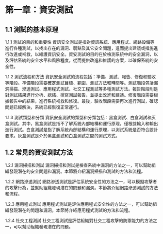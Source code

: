 # 第一章：資安測試

## 1.1 測試的基本原理

1.1.1 測試的目的和重要性
資訊安全測試是指對資訊系統、應用程式、網路設備等進行各種測試，以找出存在的漏洞、弱點及其它安全問題，進而提出建議或措施進行改進或補救，以維護資訊安全。資安測試的目的在於檢測系統中的安全漏洞，以及評估系統的安全水平和風險程度，從而提供改進和維護的方案，以確保系統的安全性。

1.1.2 測試流程和方法
資訊安全測試的流程包括：準備、測試、報告、修復和驗收等階段。準備階段需要確定測試目標、範圍、測試方法和時間等。測試階段包括漏洞掃描、滲透測試、應用程式測試、社交工程測試等多種測試方法。報告階段則是對測試結果進行分析、總結、撰寫測試報告，並提出改進和建議。修復階段需要根據報告中的結果，進行系統補救和修復。最後，驗收階段需要再次進行測試，確認問題已經解決，系統已經恢復正常運行。

1.1.3 測試類型和分類
資訊安全測試的類型和分類包括：黑盒測試、白盒測試和灰盒測試。其中，黑盒測試是指不了解系統內部結構和運行原理，僅根據輸入和輸出進行測試。白盒測試是指了解系統內部結構和運行原理，以測試系統是否符合設計要求。灰盒測試是介於黑盒測試和白盒測試之間的測試方式。

## 1.2 常見的資安測試方法

1.2.1 漏洞掃描和測試
漏洞掃描和測試是檢查系統中漏洞的方法之一，可以幫助組織發現潛在的安全問題和漏洞。本節將介紹漏洞掃描和測試的方法和流程。

1.2.2 網路滲透測試
網路滲透測試是評估系統安全性的方法之一，可以模擬攻擊者的攻擊行為，並幫助組織發現潛在的問題和漏洞。本節將介紹網路滲透測試的方法和流程。

1.2.3 應用程式測試
應用程式測試是評估應用程式安全性的方法之一，可以幫助組織發現潛在的問題和漏洞。本節將介紹應用程式測試的方法和流程。

1.2.4 社交工程測試
社交工程測試是評估組織對社交工程攻擊的防禦能力的方法之一，可以幫助組織發現潛在的問題。 
